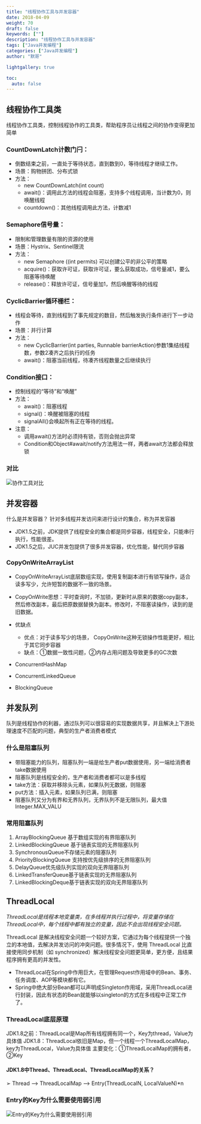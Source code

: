 ```yaml
---  
title: "线程协作工具与并发容器"  
date: 2018-04-09
weight: 70  
draft: false  
keywords: [""]  
description: "线程协作工具与并发容器"  
tags: ["Java并发编程"]
categories: ["Java并发编程"]  
author: "默哥"  

lightgallery: true

toc:
  auto: false
---
```


## 线程协作工具类
线程协作工具类，控制线程协作的工具类，帮助程序员让线程之间的协作变得更加简单
### CountDownLatch计数门闩：
* 倒数结束之前，一直处于等待状态，直到数到0，等待线程才继续工作。
* 场景：购物拼团、分布式锁
* 方法：
    * new CountDownLatch(int count)
    * await()：调用此方法的线程会阻塞，支持多个线程调用，当计数为0，则唤醒线程
    * countdown()：其他线程调用此方法，计数减1

### Semaphore信号量：
* 限制和管理数量有限的资源的使用
* 场景：Hystrix、Sentinel限流
* 方法：
    * new Semaphore ((int permits) 可以创建公平的非公平的策略
    * acquire()：获取许可证，获取许可证，要么获取成功，信号量减1，要么阻塞等待唤醒
    * release()：释放许可证，信号量加1，然后唤醒等待的线程

### CyclicBarrier循环栅栏：
* 线程会等待，直到线程到了事先规定的数目，然后触发执行条件进行下一步动作
* 场景：并行计算
* 方法：
    * new CyclicBarrier(int parties, Runnable barrierAction)参数1集结线程数，参数2凑齐之后执行的任务
    * await()：阻塞当前线程，待凑齐线程数量之后继续执行

### Condition接口：
* 控制线程的“等待”和“唤醒”
* 方法：
    * await()：阻塞线程
    * signal()：唤醒被阻塞的线程
    * signalAll()会唤起所有正在等待的线程。
* 注意：
    * 调用await()方法时必须持有锁，否则会抛出异常
    * Condition和Object#await/notify方法用法一样，两者await方法都会释放锁

### 对比
![](/images/current/juc/JCP-Tools.png "协作工具对比")

## 并发容器
什么是并发容器？
针对多线程并发访问来进行设计的集合，称为并发容器
* JDK1.5之前，JDK提供了线程安全的集合都是同步容器，线程安全，只能串行执行，性能很差。
* JDK1.5之后，JUC并发包提供了很多并发容器，优化性能，替代同步容器

### CopyOnWriteArrayList
* CopyOnWriteArrayList底层数组实现，使用复制副本进行有锁写操作，适合读多写少，允许短暂的数据不一致的场景。
* CopyOnWrite思想：平时查询时，不加锁，更新时从原来的数据copy副本，然后修改副本，最后把原数据替换为副本。修改时，不阻塞读操作，读到的是旧数据。
* 优缺点
    * 优点：对于读多写少的场景， CopyOnWrite这种无锁操作性能更好，相比于其它同步容器
    * 缺点：①数据一致性问题，②内存占用问题及导致更多的GC次数

* ConcurrentHashMap

* ConcurrentLinkedQueue
* BlockingQueue

## 并发队列
队列是线程协作的利器，通过队列可以很容易的实现数据共享，并且解决上下游处理速度不匹配的问题，典型的生产者消费者模式
### 什么是阻塞队列 
* 带阻塞能力的队列，阻塞队列一端是给生产者put数据使用，另一端给消费者take数据使用
* 阻塞队列是线程安全的，生产者和消费者都可以是多线程
* take方法：获取并移除头元素，如果队列无数据，则阻塞
* put方法：插入元素，如果队列已满，则阻塞
* 阻塞队列又分为有界和无界队列，无界队列不是无限队列，最大值Integer.MAX_VALU
### 常用阻塞队列
1. ArrayBlockingQueue 基于数组实现的有界阻塞队列
2. LinkedBlockingQueue 基于链表实现的无界阻塞队列
3. SynchronousQueue不存储元素的阻塞队列
4. PriorityBlockingQueue 支持按优先级排序的无界阻塞队列
5. DelayQueue优先级队列实现的双向无界阻塞队列
6. LinkedTransferQueue基于链表实现的无界阻塞队列
7. LinkedBlockingDeque基于链表实现的双向无界阻塞队列

## ThreadLocal
*ThreadLocal是线程本地变量类，在多线程并执行过程中，将变量存储在ThreadLocal中，每个线程中都有独立的变量，因此不会出现线程安全问题。*

ThreadLocal 是解决线程安全问题一个较好方案，它通过为每个线程提供一个独立的本地值，去解决并发访问的冲突问题。很多情况下，使用 ThreadLocal 比直接使用同步机制（如 synchronized）解决线程安全问题更简单，更方便，且结果程序拥有更高的并发性。

* ThreadLocal在Spring中作用巨大，在管理Request作用域中的Bean、事务、任务调度、AOP等模块都有它。
* Spring中绝大部分Bean都可以声明成Singleton作用域，采用ThreadLocal进行封装，因此有状态的Bean就能够以singleton的方式在多线程中正常工作了。

###  ThreadLocal底层原理
JDK1.8之前：ThreadLocal是Map所有线程拥有同一个，Key为thread，Value为具体值
JDK1.8：ThreadLocal依旧是Map，但一个线程一个ThreadLocalMap，key为ThreadLocal，Value为具体值
主要变化：①ThreadLocalMap的拥有者，②Key
#### JDK1.8中Thread、ThreadLocal、ThreadLocalMap的关系？
➢ Thread --> ThreadLocalMap --> Entry(ThreadLocalN, LocalValueN)*n
###  Entry的Key为什么需要使用弱引用
![](/images/currentJCP-threadLocalEntry.png "Entry的Key为什么需要使用弱引用")